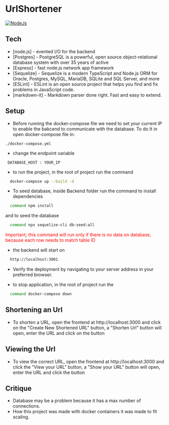 # UrlShortener

[![NodeJs](https://upload.wikimedia.org/wikipedia/commons/thumb/d/d9/Node.js_logo.svg/220px-Node.js_logo.svg.png)](https://nodejs.org/en/)

## Tech

- [node.js] - evented I/O for the backend
- [Postgres] - PostgreSQL is a powerful, open source object-relational database system with over 35 years of active
- [Express] - fast node.js network app framework
- [Sequelize] - Sequelize is a modern TypeScript and Node.js ORM for Oracle, Postgres, MySQL, MariaDB, SQLite and SQL Server, and more
- [ESLint] - ESLint is an open source project that helps you find and fix problems in JavaScript code.
- [markdown-it] - Markdown parser done right. Fast and easy to extend.

## Setup
- Before running the docker-compose file we need to set your current IP to enable the bakcend to communicate with the database. To do It in open docker-compose file in:
```
./docker-compose.yml
```
- change the endpoint variable 
```
 DATABASE_HOST : YOUR_IP
```
- to run the project, in the root of project run the command
```sh
  docker-compose up --build -d
```
- To seed database, inside Backend folder  run the command to install dependencies
```sh
  command npm install
```
and to seed the database
```sh
  command npx sequelize-cli db:seed:all
```
<span style="color:red;"> Important, this command will run only if there is no data on database, because each row  needs to match table ID

- the backend will start on
```sh
  http://localhost:3001
```
- Verify the deployment by navigating to your server address in
  your preferred browser.

- to stop application, in the root of project run the
```sh
  command docker-compose down
```

## Shortening an Url

- To shorten a URL, open the frontend at http://localhost:3000 and click on the "Create New Shortened URL" button, a "Shorten Url" button will open, enter the URL and click on the button
 

## Viewing the Url

- To view the correct URL, open the frontend at http://localhost:3000 and click the "View your URL" button, a "Show your URL" button will open, enter the URL and click the button
  


## Critique

- Database may be a problem because it has a max number of connections.
- How this project was made with docker containers it was made to fit scaling.
